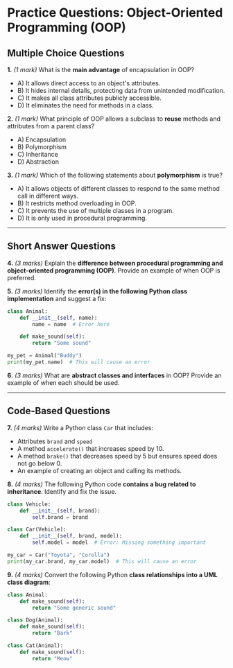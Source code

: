 # **Practice Questions: Object-Oriented Programming (OOP)**

## **Multiple Choice Questions**

**1.** *(1 mark)* What is the **main advantage** of encapsulation in OOP?  
   - A) It allows direct access to an object's attributes.  
   - B) It hides internal details, protecting data from unintended modification.  
   - C) It makes all class attributes publicly accessible.  
   - D) It eliminates the need for methods in a class.  

**2.** *(1 mark)* What principle of OOP allows a subclass to **reuse** methods and attributes from a parent class?  
   - A) Encapsulation  
   - B) Polymorphism  
   - C) Inheritance  
   - D) Abstraction  

**3.** *(1 mark)* Which of the following statements about **polymorphism** is true?  
   - A) It allows objects of different classes to respond to the same method call in different ways.  
   - B) It restricts method overloading in OOP.  
   - C) It prevents the use of multiple classes in a program.  
   - D) It is only used in procedural programming.  

---

## **Short Answer Questions**

**4.** *(3 marks)* Explain the **difference between procedural programming and object-oriented programming (OOP)**. Provide an example of when OOP is preferred.

**5.** *(3 marks)* Identify the **error(s) in the following Python class implementation** and suggest a fix:
```python
class Animal:
    def __init__(self, name):
        name = name  # Error here

    def make_sound(self):
        return "Some sound"

my_pet = Animal("Buddy")
print(my_pet.name)  # This will cause an error
```

**6.** *(3 marks)* What are **abstract classes and interfaces** in OOP? Provide an example of when each should be used.

---

## **Code-Based Questions**

**7.** *(4 marks)* Write a Python class `Car` that includes:
   - Attributes `brand` and `speed`
   - A method `accelerate()` that increases speed by 10.
   - A method `brake()` that decreases speed by 5 but ensures speed does not go below 0.
   - An example of creating an object and calling its methods.

**8.** *(4 marks)* The following Python code **contains a bug related to inheritance**. Identify and fix the issue.
```python
class Vehicle:
    def __init__(self, brand):
        self.brand = brand

class Car(Vehicle):
    def __init__(self, brand, model):
        self.model = model  # Error: Missing something important

my_car = Car("Toyota", "Corolla")
print(my_car.brand, my_car.model)  # This will cause an error
```

**9.** *(4 marks)* Convert the following Python **class relationships into a UML class diagram**:
```python
class Animal:
    def make_sound(self):
        return "Some generic sound"

class Dog(Animal):
    def make_sound(self):
        return "Bark"

class Cat(Animal):
    def make_sound(self):
        return "Meow"
```
